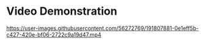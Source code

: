 # Video Demonstration
https://user-images.githubusercontent.com/56272769/191807881-0e1eff5b-c427-420e-bf06-2722c9a19d47.mp4

